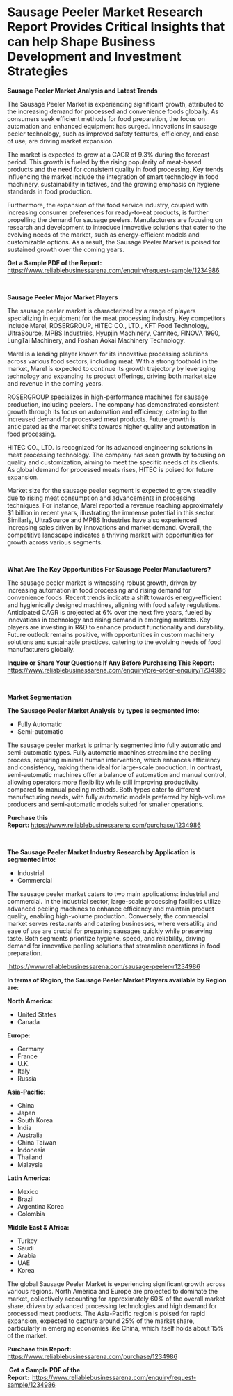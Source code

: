 <p><h1>Sausage Peeler Market Research Report Provides Critical Insights that can help Shape Business Development and Investment Strategies</h1></p><p><strong>Sausage Peeler Market Analysis and Latest Trends</strong></p>
<p><p>The Sausage Peeler Market is experiencing significant growth, attributed to the increasing demand for processed and convenience foods globally. As consumers seek efficient methods for food preparation, the focus on automation and enhanced equipment has surged. Innovations in sausage peeler technology, such as improved safety features, efficiency, and ease of use, are driving market expansion. </p><p>The market is expected to grow at a CAGR of 9.3% during the forecast period. This growth is fueled by the rising popularity of meat-based products and the need for consistent quality in food processing. Key trends influencing the market include the integration of smart technology in food machinery, sustainability initiatives, and the growing emphasis on hygiene standards in food production. </p><p>Furthermore, the expansion of the food service industry, coupled with increasing consumer preferences for ready-to-eat products, is further propelling the demand for sausage peelers. Manufacturers are focusing on research and development to introduce innovative solutions that cater to the evolving needs of the market, such as energy-efficient models and customizable options. As a result, the Sausage Peeler Market is poised for sustained growth over the coming years.</p></p>
<p><strong>Get a Sample PDF of the Report:&nbsp;</strong> <a href="https://www.reliablebusinessarena.com/enquiry/request-sample/1234986?utm_campaign=3586&utm_medium=2&utm_source=Github&utm_content=ia&utm_term=16042025&utm_id=sausage-peeler">https://www.reliablebusinessarena.com/enquiry/request-sample/1234986</a></p>
<p>&nbsp;</p>
<p><strong>Sausage Peeler Major Market Players</strong></p>
<p><p>The sausage peeler market is characterized by a range of players specializing in equipment for the meat processing industry. Key competitors include Marel, ROSERGROUP, HITEC CO., LTD., KFT Food Technology, UltraSource, MPBS Industries, Hyupjin Machinery, Carnitec, FINOVA 1990, LungTai Machinery, and Foshan Aokai Machinery Technology.</p><p>Marel is a leading player known for its innovative processing solutions across various food sectors, including meat. With a strong foothold in the market, Marel is expected to continue its growth trajectory by leveraging technology and expanding its product offerings, driving both market size and revenue in the coming years.</p><p>ROSERGROUP specializes in high-performance machines for sausage production, including peelers. The company has demonstrated consistent growth through its focus on automation and efficiency, catering to the increased demand for processed meat products. Future growth is anticipated as the market shifts towards higher quality and automation in food processing.</p><p>HITEC CO., LTD. is recognized for its advanced engineering solutions in meat processing technology. The company has seen growth by focusing on quality and customization, aiming to meet the specific needs of its clients. As global demand for processed meats rises, HITEC is poised for future expansion.</p><p>Market size for the sausage peeler segment is expected to grow steadily due to rising meat consumption and advancements in processing techniques. For instance, Marel reported a revenue reaching approximately $1 billion in recent years, illustrating the immense potential in this sector. Similarly, UltraSource and MPBS Industries have also experienced increasing sales driven by innovations and market demand. Overall, the competitive landscape indicates a thriving market with opportunities for growth across various segments.</p></p>
<p>&nbsp;</p>
<p><strong>What Are The Key Opportunities For Sausage Peeler Manufacturers?</strong></p>
<p><p>The sausage peeler market is witnessing robust growth, driven by increasing automation in food processing and rising demand for convenience foods. Recent trends indicate a shift towards energy-efficient and hygienically designed machines, aligning with food safety regulations. Anticipated CAGR is projected at 6% over the next five years, fueled by innovations in technology and rising demand in emerging markets. Key players are investing in R&D to enhance product functionality and durability. Future outlook remains positive, with opportunities in custom machinery solutions and sustainable practices, catering to the evolving needs of food manufacturers globally.</p></p>
<p><strong>Inquire or Share Your Questions If Any Before Purchasing This Report:</strong> <a href="https://www.reliablebusinessarena.com/enquiry/pre-order-enquiry/1234986?utm_campaign=3586&utm_medium=2&utm_source=Github&utm_content=ia&utm_term=16042025&utm_id=sausage-peeler">https://www.reliablebusinessarena.com/enquiry/pre-order-enquiry/1234986</a></p>
<p>&nbsp;</p>
<p><strong>Market Segmentation</strong></p>
<p><strong>The Sausage Peeler Market Analysis by types is segmented into:</strong></p>
<p><ul><li>Fully Automatic</li><li>Semi-automatic</li></ul></p>
<p><p>The sausage peeler market is primarily segmented into fully automatic and semi-automatic types. Fully automatic machines streamline the peeling process, requiring minimal human intervention, which enhances efficiency and consistency, making them ideal for large-scale production. In contrast, semi-automatic machines offer a balance of automation and manual control, allowing operators more flexibility while still improving productivity compared to manual peeling methods. Both types cater to different manufacturing needs, with fully automatic models preferred by high-volume producers and semi-automatic models suited for smaller operations.</p></p>
<p><strong>Purchase this Report:&nbsp;</strong><a href="https://www.reliablebusinessarena.com/purchase/1234986?utm_campaign=3586&utm_medium=2&utm_source=Github&utm_content=ia&utm_term=16042025&utm_id=sausage-peeler">https://www.reliablebusinessarena.com/purchase/1234986</a></p>
<p>&nbsp;</p>
<p><strong>The Sausage Peeler Market Industry Research by Application is segmented into:</strong></p>
<p><ul><li>Industrial</li><li>Commercial</li></ul></p>
<p><p>The sausage peeler market caters to two main applications: industrial and commercial. In the industrial sector, large-scale processing facilities utilize advanced peeling machines to enhance efficiency and maintain product quality, enabling high-volume production. Conversely, the commercial market serves restaurants and catering businesses, where versatility and ease of use are crucial for preparing sausages quickly while preserving taste. Both segments prioritize hygiene, speed, and reliability, driving demand for innovative peeling solutions that streamline operations in food preparation.</p></p>
<p><a href="https://www.reliablebusinessarena.com/sausage-peeler-r1234986?utm_campaign=3586&utm_medium=2&utm_source=Github&utm_content=ia&utm_term=16042025&utm_id=sausage-peeler">&nbsp;https://www.reliablebusinessarena.com/sausage-peeler-r1234986</a></p>
<p><strong>In terms of Region, the Sausage Peeler Market Players available by Region are:</strong></p>
<p>
    <p> <strong> North America: </strong>
        <ul>
            <li>United States</li>
            <li>Canada</li>
        </ul>
        </p> 
    <p> <strong> Europe: </strong>
        <ul>
            <li>Germany</li>
            <li>France</li>
            <li>U.K.</li>
            <li>Italy</li>
            <li>Russia</li>
        </ul>
        </p> 
    <p> <strong> Asia-Pacific: </strong>
        <ul>
            <li>China</li>
            <li>Japan</li>
            <li>South Korea</li>
            <li>India</li>
            <li>Australia</li>
            <li>China Taiwan</li>
            <li>Indonesia</li>
            <li>Thailand</li>
            <li>Malaysia</li>
        </ul>
        </p> 
    <p> <strong> Latin America: </strong>
        <ul>
            <li>Mexico</li>
            <li>Brazil</li>
            <li>Argentina Korea</li>
            <li>Colombia</li>
        </ul>
        </p> 
    <p> <strong> Middle East & Africa: </strong>
        <ul>
            <li>Turkey</li>
            <li>Saudi</li>
            <li>Arabia</li>
            <li>UAE</li>
            <li>Korea</li>
        </ul>
    </p>
    </p>
<p><p>The global Sausage Peeler Market is experiencing significant growth across various regions. North America and Europe are projected to dominate the market, collectively accounting for approximately 60% of the overall market share, driven by advanced processing technologies and high demand for processed meat products. The Asia-Pacific region is poised for rapid expansion, expected to capture around 25% of the market share, particularly in emerging economies like China, which itself holds about 15% of the market.</p></p>
<p><strong>Purchase this Report: </strong><a href="https://www.reliablebusinessarena.com/purchase/1234986?utm_campaign=3586&utm_medium=2&utm_source=Github&utm_content=ia&utm_term=16042025&utm_id=sausage-peeler">https://www.reliablebusinessarena.com/purchase/1234986</a></p>
<p>&nbsp;<strong>Get a Sample PDF of the Report:&nbsp;&nbsp;</strong><a href="https://www.reliablebusinessarena.com/enquiry/request-sample/1234986?utm_campaign=3586&utm_medium=2&utm_source=Github&utm_content=ia&utm_term=16042025&utm_id=sausage-peeler">https://www.reliablebusinessarena.com/enquiry/request-sample/1234986</a></p>
<p><strong></strong></p>
<p><p></p><p></p><p></p></p>
